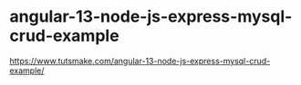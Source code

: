# angular-13-node-js-express-mysql-crud-example

https://www.tutsmake.com/angular-13-node-js-express-mysql-crud-example/
